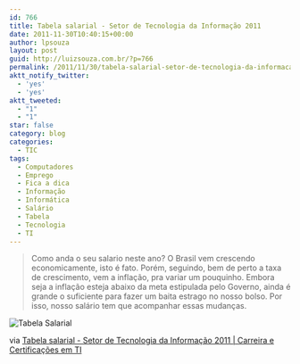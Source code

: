 ```yaml
---
id: 766
title: Tabela salarial - Setor de Tecnologia da Informação 2011
date: 2011-11-30T10:40:15+00:00
author: lpsouza
layout: post
guid: http://luizsouza.com.br/?p=766
permalink: /2011/11/30/tabela-salarial-setor-de-tecnologia-da-informacao-2011/
aktt_notify_twitter:
  - 'yes'
  - 'yes'
aktt_tweeted:
  - "1"
  - "1"
star: false
category: blog
categories:
  - TIC
tags:
  - Computadores
  - Emprego
  - Fica a dica
  - Informação
  - Informática
  - Salário
  - Tabela
  - Tecnologia
  - TI
---
```

> Como anda o seu salario neste ano? O Brasil vem crescendo economicamente, isto é fato. Porém, seguindo, bem de perto a taxa de crescimento, vem a inflação, pra variar um pouquinho. Embora seja a inflação esteja abaixo da meta estipulada pelo Governo, ainda é grande o suficiente para fazer um baita estrago no nosso bolso. Por isso, nosso salário tem que acompanhar essas mudanças.

![Tabela Salarial](https://luizsouza.com.br/wp-content/upload/2011/11/tabela-salarial-tecnologia-informacao-2011.jpg)

via [Tabela salarial - Setor de Tecnologia da Informação 2011 | Carreira e Certificações em TI](http://carreiradeti.com.br/tabela-salarial-setor-de-tecnologia-da-informacao-2011/)
